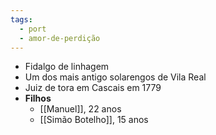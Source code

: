 ```yaml
---
tags:
  - port
  - amor-de-perdição
---
```


- Fidalgo de linhagem
- Um dos mais antigo solarengos de Vila Real
- Juiz de tora em Cascais em 1779
- **Filhos**
	- [[Manuel]], 22 anos
	- [[Simão Botelho]], 15 anos